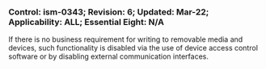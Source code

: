 ### Control: ism-0343; Revision: 6; Updated: Mar-22; Applicability: ALL; Essential Eight: N/A
<p>If there is no business requirement for writing to removable media and devices, such functionality is disabled via the use of device access control software or by disabling external communication interfaces.</p>